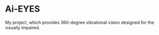 # Ai-EYES
My project, which provides 360-degree vibrational vision designed for the visually impaired.
